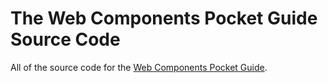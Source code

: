 # The Web Components Pocket Guide Source Code
All of the source code for the [Web Components Pocket Guide](https://vanillajsguides.com).
